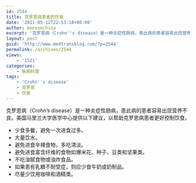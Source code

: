 ```yaml
---
id: 2544
title: 克罗恩病患者的饮食
date: '2011-05-12T22:53:18+00:00'
author: bensonchina
excerpt: '克罗恩病（Crohn''s disease）是一种炎症性肠病，患此病的患者容易出现营养不良。美国马里兰大学医学中心提供以下建议，以帮助克罗恩病患者更好控制饮食。'
layout: post
guid: 'http://www.medtransblog.com/?p=2544'
permalink: /archives/2544
views:
    - '1521'
categories:
    - 疾病科普
tags:
    - 'Crohn''s disease'
    - 克罗恩
    - 饮食
---
```


克罗恩病（Crohn’s disease）是一种炎症性肠病，患此病的患者容易出现营养不良。美国马里兰大学医学中心提供以下建议，以帮助克罗恩病患者更好控制饮食。

- 少食多餐，避免一次进食过多。
- 大量饮水。
- 避免进食辛辣食物，多吃清淡。
- 避免进食富含纤维的食物如爆米花、种子、豆类和坚果类。
- 不吃油腻食物或油炸食品。
- 如果患有乳糖不耐受症，则应少食牛奶或奶制品。
- 尽量少饮用咖啡和酒精类。